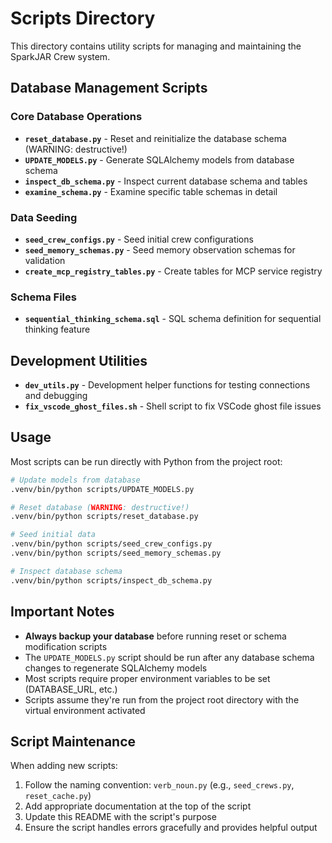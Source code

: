 # Scripts Directory

This directory contains utility scripts for managing and maintaining the SparkJAR Crew system.

## Database Management Scripts

### Core Database Operations
- **`reset_database.py`** - Reset and reinitialize the database schema (WARNING: destructive!)
- **`UPDATE_MODELS.py`** - Generate SQLAlchemy models from database schema
- **`inspect_db_schema.py`** - Inspect current database schema and tables
- **`examine_schema.py`** - Examine specific table schemas in detail

### Data Seeding
- **`seed_crew_configs.py`** - Seed initial crew configurations
- **`seed_memory_schemas.py`** - Seed memory observation schemas for validation
- **`create_mcp_registry_tables.py`** - Create tables for MCP service registry

### Schema Files
- **`sequential_thinking_schema.sql`** - SQL schema definition for sequential thinking feature

## Development Utilities

- **`dev_utils.py`** - Development helper functions for testing connections and debugging
- **`fix_vscode_ghost_files.sh`** - Shell script to fix VSCode ghost file issues

## Usage

Most scripts can be run directly with Python from the project root:

```bash
# Update models from database
.venv/bin/python scripts/UPDATE_MODELS.py

# Reset database (WARNING: destructive!)
.venv/bin/python scripts/reset_database.py

# Seed initial data
.venv/bin/python scripts/seed_crew_configs.py
.venv/bin/python scripts/seed_memory_schemas.py

# Inspect database schema
.venv/bin/python scripts/inspect_db_schema.py
```

## Important Notes

- **Always backup your database** before running reset or schema modification scripts
- The `UPDATE_MODELS.py` script should be run after any database schema changes to regenerate SQLAlchemy models
- Most scripts require proper environment variables to be set (DATABASE_URL, etc.)
- Scripts assume they're run from the project root directory with the virtual environment activated

## Script Maintenance

When adding new scripts:
1. Follow the naming convention: `verb_noun.py` (e.g., `seed_crews.py`, `reset_cache.py`)
2. Add appropriate documentation at the top of the script
3. Update this README with the script's purpose
4. Ensure the script handles errors gracefully and provides helpful output